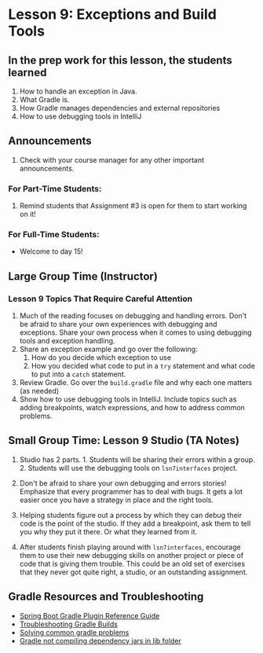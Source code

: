 # Lesson 9: Exceptions and Build Tools

## In the prep work for this lesson, the students learned

1. How to handle an exception in Java.
1. What Gradle is.
1. How Gradle manages dependencies and external repositories
1. How to use debugging tools in IntelliJ

## Announcements

1. Check with your course manager for any other important announcements.

### For Part-Time Students:
1. Remind students that Assignment #3 is open for them to start working on it!

### For Full-Time Students:
* Welcome to day 15!


## Large Group Time (Instructor)

### Lesson 9 Topics That Require Careful Attention

1. Much of the reading focuses on debugging and handling errors.  Don't be afraid to share your own experiences with debugging and exceptions.  Share your own process when it comes to using debugging tools and exception handling.
1. Share an exception example and go over the following:
   1. How do you decide which exception to use
   1. How you decided what code to put in a ``try`` statement and what code to put into a ``catch`` statement.
1. Review Gradle.  Go over the ``build.gradle`` file and why each one matters (as needed)
1. Show how to use debugging tools in IntelliJ. Include topics such as adding breakpoints, watch expressions, and how to address common problems.

## Small Group Time: Lesson 9 Studio (TA Notes)

1. Studio has 2 parts.  1. Students will be sharing their errors within a group.  2. Students will use the debugging tools on ``lsn7interfaces`` project.
1. Don't be afraid to share your own debugging and errors stories! Emphasize that every programmer has to deal with bugs.  It gets a lot easier once you have a strategy in place and the right tools.
1. Helping students figure out a process by which they can debug their code is the point of the studio.  If they add a breakpoint, ask them to tell you why they put it there.  Or what they learned from it.

1. After students finish playing around with ``lsn7interfaces``, encourage them to use their new debugging skills on another project or piece of code that is giving them trouble.  This could be an old set of exercises that they never got quite right, a studio, or an outstanding assignment.

## Gradle Resources and Troubleshooting 

* [Spring Boot Gradle Plugin Reference Guide](https://docs.spring.io/spring-boot/docs/current/gradle-plugin/reference/htmlsingle/)
* [Troubleshooting Gradle Builds](https://docs.gradle.org/current/userguide/troubleshooting.html)
* [Solving common gradle problems](https://docs.gradle.org/current/userguide/common_caching_problems.html)
* [Gradle not compiling dependency jars in lib folder](https://discuss.gradle.org/t/gradle-not-compiling-dependency-jars-in-lib-folder/22186)



